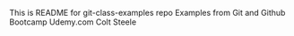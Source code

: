 This is README for git-class-examples repo
Examples from Git and Github Bootcamp
Udemy.com  Colt Steele

#

